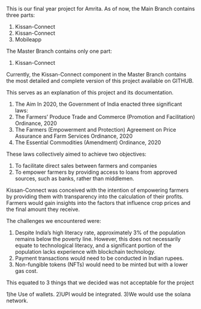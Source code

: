 This is our final year project for Amrita. As of now, the Main Branch contains three parts:
1) Kissan-Connect
2) Kissan-Connect
3) Mobileapp

The Master Branch contains only one part:
1) Kissan-Connect

Currently, the Kissan-Connect component in the Master Branch contains the most detailed and complete version of this project available on GITHUB.

This serves as an explanation of this project and its documentation.

1) The Aim
In 2020, the Government of India enacted three significant laws:
1) The Farmers’ Produce Trade and Commerce (Promotion and Facilitation) Ordinance, 2020
2) The Farmers (Empowerment and Protection) Agreement on Price Assurance and Farm Services Ordinance, 2020
3) The Essential Commodities (Amendment) Ordinance, 2020

These laws collectively aimed to achieve two objectives:
1) To facilitate direct sales between farmers and companies
2) To empower farmers by providing access to loans from approved sources, such as banks, rather than middlemen.

Kissan-Connect was conceived with the intention of empowering farmers by providing them with transparency into the calculation of their profits. Farmers would gain insights into the factors that influence crop prices and the final amount they receive.


The challenges we encountered were:
1) Despite India’s high literacy rate, approximately 3% of the population remains below the poverty line. However, this does not necessarily equate to technological literacy, and a significant portion of the population lacks experience with blockchain technology.
2) Payment transactions would need to be conducted in Indian rupees.
3) Non-fungible tokens (NFTs) would need to be minted but with a lower gas cost.


This equated to 3 things that we decided was not acceptable for the project

1)he Use of wallets.
2)UPI would be integrated.
3)We would use the solana network.
